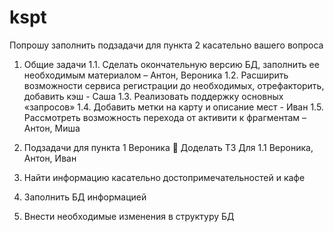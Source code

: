 kspt
====

Попрошу заполнить подзадачи для пункта 2 касательно вашего вопроса

1.	Общие задачи
1.1.	Сделать окончательную версию БД, заполнить ее необходимым материалом – Антон, Вероника
1.2.	Расширить возможности сервиса регистрации до необходимых, отрефакторить, добавить кэш - Саша
1.3.	Реализовать поддержку основных «запросов»
1.4.	Добавить метки на карту и описание мест - Иван
1.5.	Рассмотреть возможность перехода от активити к фрагментам – Антон, Миша


2.	Подзадачи для пункта 1
Вероника
	 Доделать ТЗ
Для 1.1 Вероника, Антон, Иван 
1.	Найти информацию касательно достопримечательностей и кафе
2.	Заполнить БД информацией
3.	Внести необходимые изменения в структуру БД
